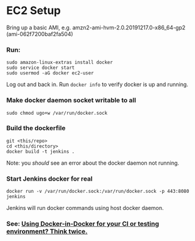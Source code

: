 # EC2 Setup

Bring up a basic AMI, e.g. amzn2-ami-hvm-2.0.20191217.0-x86_64-gp2 (ami-062f7200baf2fa504)

### Run:
```
sudo amazon-linux-extras install docker
sudo service docker start
sudo usermod -aG docker ec2-user
```
Log out and back in. Run `docker info` to verify docker is up and running.

### Make docker daemon socket writable to all

```
sudo chmod ugo+w /var/run/docker.sock
```

### Build the dockerfile

```
git <this/repo>
cd <this/directory>
docker build -t jenkins .
```

Note: you *should* see an error about the docker daemon not running.

### Start Jenkins docker for real

```
docker run -v /var/run/docker.sock:/var/run/docker.sock -p 443:8080 jenkins
```

Jenkins will run docker commands using host docker daemon.

### See: [Using Docker-in-Docker for your CI or testing environment? Think twice.](http://jpetazzo.github.io/2015/09/03/do-not-use-docker-in-docker-for-ci/)
